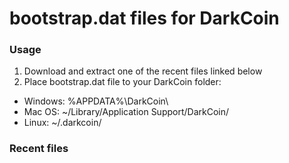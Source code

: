 # bootstrap.dat files for DarkCoin

### Usage

1. Download and extract one of the recent files linked below
2. Place bootstrap.dat file to your DarkCoin folder:
 - Windows: %APPDATA%\DarkCoin\
 - Mac OS: ~/Library/Application Support/DarkCoin/
 - Linux: ~/.darkcoin/

### Recent files

